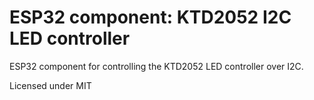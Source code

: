 # ESP32 component: KTD2052 I2C LED controller

ESP32 component for controlling the KTD2052 LED controller over I2C.

Licensed under MIT
